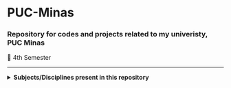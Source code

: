 # PUC-Minas
### Repository for codes and projects related to my univeristy, PUC Minas

📌 4th Semester<br>

-----------

<details>
<summary><b>Subjects/Disciplines present in this repository</b></summary>

- Algorithms and Data Structures (AEDs)
- Web Interface Development (DIW)
- Interdisciplinary Projects (TI)
- Computer Architecture (AC)
- Theory of Graphs and Computability (TGC)

</details>
